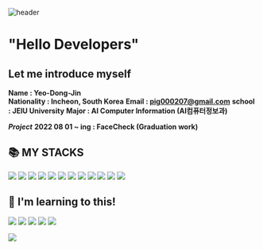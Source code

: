 ![header](https://capsule-render.vercel.app/api?text=Hello Developers&fontColor=ffffff&type=slice&color=_hexcode:#B897FF)




# "Hello Developers"

## Let me introduce myself

**Name : Yeo-Dong-Jin**<br>
**Nationality : Incheon, South Korea**
**Email : pig000207@gmail.com**
**school : JEIU University**
**Major : AI Computer Information (AI컴퓨터정보과)**

***Project***
**2022 08 01 ~ ing : FaceCheck (Graduation work)**

## 📚 MY STACKS
<img src="https://img.shields.io/badge/HTML5-E34F26?style=flat-square&logo=HTML5&logoColor=white"/></a>
<img src="https://img.shields.io/badge/CSS3-1572B6?style=flat-square&logo=CSS3&logoColor=white"/></a>
<img src="https://img.shields.io/badge/MySQL-4479A1?style=flat-square&logo=MySQL&logoColor=white"/></a>
<img src="https://img.shields.io/badge/PyThon-3776AB?style=flat-square&logo=PyThon&logoColor=white"/></a>
<img src="https://img.shields.io/badge/jQuery-0769AD?style=flat-square&logo=jQuery&logoColor=white"/></a>
<img src="https://img.shields.io/badge/Adobe Photoshop-31A8FF?style=flat-square&logo=Adobe Photoshop&logoColor=white"/></a>
<img src="https://img.shields.io/badge/Adobe Illustrator-FF9A00?style=flat-square&logo=Adobe Illustrator&logoColor=white"/></a>
<img src="https://img.shields.io/badge/Adobe XD-F0047F?style=flat-square&logo=Adobe XD&logoColor=white"/></a>
<img src="https://img.shields.io/badge/Adobe Dreamweaver-FF61F6?style=flat-square&logo=Adobe Dreamweaver&logoColor=white"/></a>
<img src="https://img.shields.io/badge/GitHub-181717?style=flat-square&logo=GitHub&logoColor=white"/></a>
<img src="https://img.shields.io/badge/Slack-4A154B?style=flat-square&logo=Slack&logoColor=white"/></a>
<img src="https://img.shields.io/badge/Notion-181717?style=flat-square&logo=Notion&logoColor=white"/></a>

## 🌱 I'm learning to this!
 <img src="https://img.shields.io/badge/Amazon AWS-232F3E?style=flat-square&logo=Amazon AW&logoColor=white"/></a>
<img src="https://img.shields.io/badge/CNN-CC0000?style=flat-square&logo=CNN&logoColor=white"/></a>
<img src="https://img.shields.io/badge/Flask-000000?style=flat-square&logo=Flask&logoColor=white"/></a>
<img src="https://img.shields.io/badge/OpenCV-5C3EE8?style=flat-square&logo=OpenCV&logoColor=white"/></a>
<img src="https://img.shields.io/badge/PyTorch-EE4C2C?style=flat-square&logo=PyTorch&logoColor=white"/></a>


<a href="https://hits.seeyoufarm.com"><img src="https://hits.seeyoufarm.com/api/count/incr/badge.svg?url=https%3A%2F%2Fgithub.com%2Fgjbae1212%2Fhit-counter&count_bg=%2368EF69&title_bg=%23B163FF&icon=&icon_color=%23FFFFFF&title=Visitor&edge_flat=false"/></a>
<!---
pig000207/pig000207 is a ✨ special ✨ repository because its `README.md` (this file) appears on your GitHub profile.
You can click the Preview link to take a look at your changes.
--->
